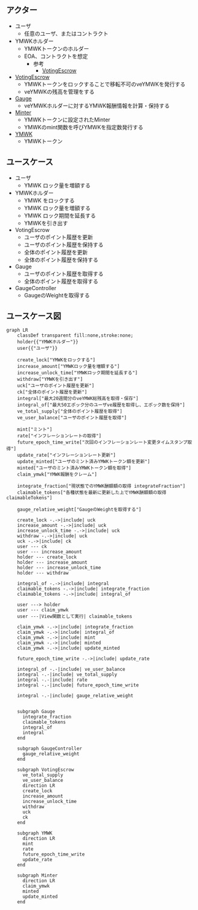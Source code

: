 ## アクター

- ユーザ
  - 任意のユーザ、またはコントラクト
- YMWKホルダー
  - YMWKトークンのホルダー
  - EOA、コントラクトを想定
    - 参考
      - [VotingEscrow](https://github.com/curvefi/curve-dao-contracts/blob/master/contracts/VotingEscrow.vy#L109)
- [VotingEscrow](./index.md)
  - YMWKトークンをロックすることで移転不可のveYMWKを発行する
  - veYMWKの残高を管理をする
- [Gauge](../GaugeV1/index.md)
  - veYMWKホルダーに対するYMWK報酬情報を計算・保持する
- [Minter](../MinterV1/index.md)
  - YMWKトークンに設定されたMinter
  - YMWKのmint関数を呼びYMWKを指定数発行する
- [YMWK](../YamawakeToken/index.md)
  - YMWKトークン

## ユースケース

- ユーザ
  - YMWK ロック量を増額する
- YMWKホルダー
  - YMWK をロックする
  - YMWK ロック量を増額する
  - YMWK ロック期間を延長する
  - YMWKを引き出す
- VotingEscrow
  - ユーザのポイント履歴を更新
  - ユーザのポイント履歴を保持する
  - 全体のポイント履歴を更新
  - 全体のポイント履歴を保持する
- Gauge
  - ユーザのポイント履歴を取得する
  - 全体のポイント履歴を取得する
- GaugeController
  - GaugeのWeightを取得する

## ユースケース図

```mermaid
graph LR
    classDef transparent fill:none,stroke:none;
    holder{{"YMWKホルダー"}}
    user{{"ユーザ"}}

    create_lock["YMWKをロックする"]
    increase_amount["YMWKロック量を増額する"]
    increase_unlock_time["YMWKロック期間を延長する"]
    withdraw["YMWKを引き出す"]
    uck["ユーザのポイント履歴を更新"]
    ck["全体のポイント履歴を更新"]
    integral["最大20週間分のveYMWK総残高を取得・保存"]
    integral_of["最大50エポック分のユーザve履歴を取得し、エポック数を保持"]
    ve_total_supply["全体のポイント履歴を取得"]
    ve_user_balance["ユーザのポイント履歴を取得"]

    mint["ミント"]
    rate["インフレーションレートの取得"]
    future_epoch_time_write["次回のインフレーションレート変更タイムスタンプ取得"]
    update_rate["インフレーションレート更新"]
    update_minted["ユーザのミント済みYMWKトークン額を更新"]
    minted["ユーザのミント済みYMWKトークン額を取得"]
    claim_ymwk["YMWK報酬をクレーム"]

    integrate_fraction["現状態でのYMWK酬額額の取得 integrateFraction"]
    claimable_tokens["各種状態を最新に更新した上でYMWK酬額額の取得 claimableTokens"]

    gauge_relative_weight["GaugeのWeightを取得する"]

    create_lock -.->|include| uck
    increase_amount -.->|include| uck
    increase_unlock_time -.->|include| uck
    withdraw -.->|include| uck
    uck -.->|include| ck
    user --- ck
    user --- increase_amount
    holder --- create_lock
    holder --- increase_amount
    holder --- increase_unlock_time
    holder --- withdraw

    integral_of -.->|include| integral
    claimable_tokens -.->|include| integrate_fraction
    claimable_tokens -.->|include| integral_of

    user ---> holder
    user --- claim_ymwk
    user ---|View関数として実行| claimable_tokens

    claim_ymwk -.->|include| integrate_fraction
    claim_ymwk -.->|include| integral_of
    claim_ymwk -.->|include| mint
    claim_ymwk -.->|include| minted
    claim_ymwk -.->|include| update_minted

    future_epoch_time_write -.->|include| update_rate

    integral_of -.-|include| ve_user_balance
    integral -.-|include| ve_total_supply
    integral -.-|include| rate
    integral -.-|include| future_epoch_time_write

    integral -.-|include| gauge_relative_weight


    subgraph Gauge
      integrate_fraction
      claimable_tokens
      integral_of
      integral
    end

    subgraph GaugeController
      gauge_relative_weight
    end

    subgraph VotingEscrow
      ve_total_supply
      ve_user_balance
      direction LR
      create_lock
      increase_amount
      increase_unlock_time
      withdraw
      uck
      ck
    end

    subgraph YMWK
      direction LR
      mint
      rate
      future_epoch_time_write
      update_rate
    end

    subgraph Minter
      direction LR
      claim_ymwk
      minted
      update_minted
    end
```
